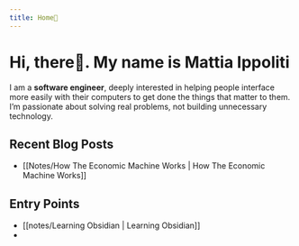 ```yaml
---
title: Home🏡
---
```

# Hi, there👋. My name is Mattia Ippoliti
I am a **software engineer**, deeply interested in helping people interface more easily with their computers to get done the things that matter to them. I’m passionate about solving real problems, not building unnecessary technology.

## Recent Blog Posts
- [[Notes/How The Economic Machine Works | How The Economic Machine Works]]

## Entry Points
- [[notes/Learning Obsidian | Learning Obsidian]]
- 
